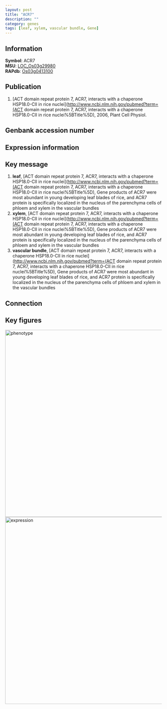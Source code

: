 ```yaml
---
layout: post
title: "ACR7"
description: ""
category: genes
tags: [leaf, xylem, vascular bundle, Gene]
---
```


## Information
__Symbol__: ACR7  
__MSU__: [LOC_Os03g29980](http://rice.plantbiology.msu.edu/cgi-bin/ORF_infopage.cgi?orf=LOC_Os03g29980)  
__RAPdb__: [Os03g0413100](http://rapdb.dna.affrc.go.jp/viewer/gbrowse_details/irgsp1?name=Os03g0413100)  

## Publication
1. [ACT domain repeat protein 7, ACR7, interacts with a chaperone HSP18.0-CII in rice nuclei](http://www.ncbi.nlm.nih.gov/pubmed?term=(ACT domain repeat protein 7, ACR7, interacts with a chaperone HSP18.0-CII in rice nuclei%5BTitle%5D), 2006, Plant Cell Physiol.

## Genbank accession number

## Expression information

## Key message
1. __leaf__, [ACT domain repeat protein 7, ACR7, interacts with a chaperone HSP18.0-CII in rice nuclei](http://www.ncbi.nlm.nih.gov/pubmed?term=(ACT domain repeat protein 7, ACR7, interacts with a chaperone HSP18.0-CII in rice nuclei%5BTitle%5D),  Gene products of ACR7 were most abundant in young developing leaf blades of rice, and ACR7 protein is specifically localized in the nucleus of the parenchyma cells of phloem and xylem in the vascular bundles
2. __xylem__, [ACT domain repeat protein 7, ACR7, interacts with a chaperone HSP18.0-CII in rice nuclei](http://www.ncbi.nlm.nih.gov/pubmed?term=(ACT domain repeat protein 7, ACR7, interacts with a chaperone HSP18.0-CII in rice nuclei%5BTitle%5D),  Gene products of ACR7 were most abundant in young developing leaf blades of rice, and ACR7 protein is specifically localized in the nucleus of the parenchyma cells of phloem and xylem in the vascular bundles
3. __vascular bundle__, [ACT domain repeat protein 7, ACR7, interacts with a chaperone HSP18.0-CII in rice nuclei](http://www.ncbi.nlm.nih.gov/pubmed?term=(ACT domain repeat protein 7, ACR7, interacts with a chaperone HSP18.0-CII in rice nuclei%5BTitle%5D),  Gene products of ACR7 were most abundant in young developing leaf blades of rice, and ACR7 protein is specifically localized in the nucleus of the parenchyma cells of phloem and xylem in the vascular bundles

## Connection

## Key figures
<img src="http://ricencode.github.io/images/OsACR7.pheno.png" alt="phenotype"  style="width: 600px;"/>

<img src="http://ricencode.github.io/images/OsACR7.exp.png" alt="expression"  style="width: 600px;"/>


